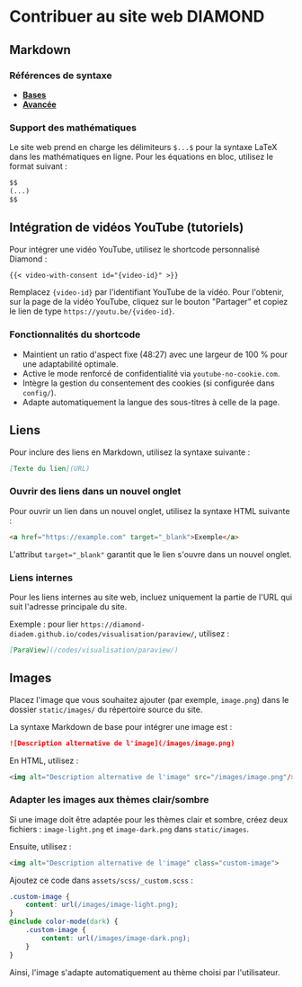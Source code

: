 
# Contribuer au site web DIAMOND

## Markdown

### Références de syntaxe

- [**Bases**](https://getdoks.org/docs/reference/markdown-basic-syntax/)
- [**Avancée**](https://getdoks.org/docs/reference/markdown-extended-syntax/)

### Support des mathématiques

Le site web prend en charge les délimiteurs `$...$` pour la syntaxe LaTeX dans les mathématiques en ligne. Pour les équations en bloc, utilisez le format suivant :

```markdown
$$
(...)
$$
```

## Intégration de vidéos YouTube (tutoriels)

Pour intégrer une vidéo YouTube, utilisez le shortcode personnalisé Diamond :

```markdown
{{< video-with-consent id="{video-id}" >}}
```

Remplacez `{video-id}` par l'identifiant YouTube de la vidéo. Pour l'obtenir, sur la page de la vidéo YouTube, cliquez sur le bouton "Partager" et copiez le lien de type `https://youtu.be/{video-id}`.

### Fonctionnalités du shortcode

- Maintient un ratio d'aspect fixe (48:27) avec une largeur de 100 % pour une adaptabilité optimale.
- Active le mode renforcé de confidentialité via `youtube-no-cookie.com`.
- Intègre la gestion du consentement des cookies (si configurée dans `config/`).
- Adapte automatiquement la langue des sous-titres à celle de la page.

## Liens

Pour inclure des liens en Markdown, utilisez la syntaxe suivante :

```markdown
[Texte du lien](URL)
```

### Ouvrir des liens dans un nouvel onglet

Pour ouvrir un lien dans un nouvel onglet, utilisez la syntaxe HTML suivante :

```html
<a href="https://example.com" target="_blank">Exemple</a>
```

L'attribut `target="_blank"` garantit que le lien s'ouvre dans un nouvel onglet.

### Liens internes

Pour les liens internes au site web, incluez uniquement la partie de l'URL qui suit l'adresse principale du site.

Exemple : pour lier `https://diamond-diadem.github.io/codes/visualisation/paraview/`, utilisez :

```markdown
[ParaView](/codes/visualisation/paraview/)
```

## Images

Placez l'image que vous souhaitez ajouter (par exemple, `image.png`) dans le dossier `static/images/` du répertoire source du site.

La syntaxe Markdown de base pour intégrer une image est :

```markdown
![Description alternative de l'image](/images/image.png)
```

En HTML, utilisez :

```html
<img alt="Description alternative de l'image" src="/images/image.png"/>   
```

### Adapter les images aux thèmes clair/sombre

Si une image doit être adaptée pour les thèmes clair et sombre, créez deux fichiers : `image-light.png` et `image-dark.png` dans `static/images`.

Ensuite, utilisez :

```html
<img alt="Description alternative de l'image" class="custom-image">
```

Ajoutez ce code dans `assets/scss/_custom.scss` :

```scss
.custom-image {
    content: url(/images/image-light.png);
}
@include color-mode(dark) {
    .custom-image {
        content: url(/images/image-dark.png);
    }
}
```

Ainsi, l'image s'adapte automatiquement au thème choisi par l'utilisateur.
